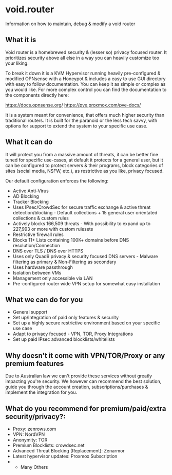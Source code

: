 # void.router
Information on how to maintain, debug & modify a void router

## What it is

Void router is a homebrewed security & (lesser so) privacy focused router. It prioritizes security above all else in a way you can heavily customize too your liking.

To break it down it is a KVM Hypervisor running heavily pre-configured & modified OPNsense with a Honeypot & includes a easy to use GUI directory with easy to follow documentation. You can keep it as simple or complex as you would like. For more complex control you can find the documentation to the components directly here:

https://docs.opnsense.org/
https://pve.proxmox.com/pve-docs/

It is a system meant for convenience, that offers much higher security than traditional routers. It is built for the paranoid or the less tech savvy, with options for support to extend the system to your specific use case.

## What it can do

It will protect you from a massive amount of threats, it can be better fine tuned for specific use-cases, at default it protects for a general user, but it can be configured to protect servers & their programs, block categories of sites (social media, NSFW, etc.), as restrictive as you like, privacy focused.

Our default configuration enforces the following:
- Active Anti-Virus
- AD Blocking
- Tracker Blocking
- Uses IPsec/CrowdSec for secure traffic exchange & active threat detection/blocking - Default collections + 15 general user orientated collections & custom rules
- Actively blocks 166,509 threats - With possibility to expand up to 227,993 or more with custom rulesets
- Restrictive firewall rules
- Blocks 11+ Lists containing 100K+ domains before DNS resolution/Connection
- DNS over TLS / DNS over HTTPS
- Uses only Quad9 privacy & security focused DNS servers - Malware filtering as primary & Non-Filtering as secondary
- Uses hardware passthrough
- Isolation between VMs
- Management only accessible via LAN
- Pre-configured router wide VPN setup for somewhat easy installation

## What we can do for you
- General support
- Set up/Integration of paid only features & security
- Set up a highly secure restrictive environment based on your specific use case
- Adapt to privacy focused - VPN, TOR, Proxy Integrations
- Set up paid IPsec advanced blocklists/whitelists

## Why doesn't it come with VPN/TOR/Proxy or any premium features
Due to Australian law we can't provide these services without greatly impacting you're security. We however can recommend the best solution, guide you through the account creation, subscriptions/purchases & implement the integration for you.

## What do you recommend for premium/paid/extra security/privacy?:
- Proxy: zenrows.com
- VPN: NordVPN
- Anonymity: TOR
- Premium Blocklists: crowdsec.net
- Advanced Threat Blocking (Replacement): Zenarmor
- Latest hypervisor updates: Proxmox Subscription
- + Many Others



